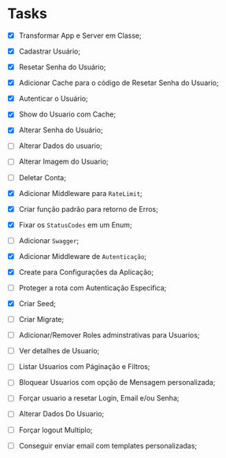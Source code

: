 # Tasks

- [x] Transformar App e Server em Classe;

- [x] Cadastrar Usuário;
- [x] Resetar Senha do Usuário;
- [x] Adicionar Cache para o código de Resetar Senha do Usuario;
- [x] Autenticar o Usuário;
- [x] Show do Usuario com Cache;
- [x] Alterar Senha do Usuário;
- [ ] Alterar Dados do usuario;
- [ ] Alterar Imagem do Usuario;
- [ ] Deletar Conta;

- [x] Adicionar Middleware para `RateLimit`;
- [x] Criar função padrão para retorno de Erros;
- [x] Fixar os `StatusCodes` em um Enum;
- [ ] Adicionar `Swagger`;
- [x] Adicionar Middleware de `Autenticação`;

- [x] Create para Configurações da Aplicação;
- [ ] Proteger a rota com Autenticação Especifica;
- [x] Criar Seed;
- [ ] Criar Migrate;

- [ ] Adicionar/Remover Roles adminstrativas para Usuarios;
- [ ] Ver detalhes de Usuario;
- [ ] Listar Usuarios com Páginação e Filtros;
- [ ] Bloquear Usuarios com opção de Mensagem personalizada;
- [ ] Forçar usuario a resetar Login, Email e/ou Senha;
- [ ] Alterar Dados Do Usuario;
- [ ] Forçar logout Multiplo;
- [ ] Conseguir enviar email com templates personalizadas;
